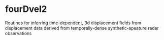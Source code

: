 ﻿# fourDvel2 
Routines for inferring time-dependent, 3d displacement fields from displacement data derived from temporally-dense synthetic-apeature radar observations

